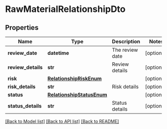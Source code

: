 # RawMaterialRelationshipDto

## Properties
Name | Type | Description | Notes
------------ | ------------- | ------------- | -------------
**review_date** | **datetime** | The review date | [optional] 
**review_details** | **str** | Review details | [optional] 
**risk** | [**RelationshipRiskEnum**](RelationshipRiskEnum.md) |  | [optional] 
**risk_details** | **str** | Risk details | [optional] 
**status** | [**RelationshipStatusEnum**](RelationshipStatusEnum.md) |  | [optional] 
**status_details** | **str** | Status details | [optional] 

[[Back to Model list]](../README.md#documentation-for-models) [[Back to API list]](../README.md#documentation-for-api-endpoints) [[Back to README]](../README.md)


